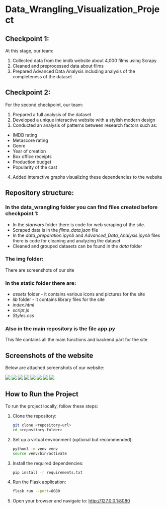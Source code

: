 # Data_Wrangling_Visualization_Project
## Checkpoint 1:
At this stage, our team:
1. Collected data from the imdb website about 4,000 films using Scrapy
2. Cleaned and preprocessed data about films
3. Prepared Advanced Data Analysis including analysis of the completeness of the dataset

## Checkpoint 2:
For the second checkpoint, our team:
1. Prepared a full analysis of the dataset
2. Developed a unique interactive website with a stylish modern design
3. Conducted an analysis of patterns between research factors such as:
- IMDB rating
- Metascore rating
- Genre
- Year of creation
- Box office receipts
- Production budget
- Popularity of the cast
4. Added interactive graphs visualizing these dependencies to the website

## Repository structure:
### In the data_wrangling folder you can find files created before checkpoint 1:
- In the *starwars* folder there is code for web scraping of the site. 
- Scraped data is in the *films_data.json* file
- In the *data_preparation.ipynb* and *Advanced_Data_Analysis.ipynb* files there is code for cleaning and analyzing the dataset
- Cleaned and grouped datasets can be found in the *data* folder
### The img folder:
There are screenshots of our site
### In the static folder there are: 
- *assets* folder - it contains various icons and pictures for the site
- *lib* folder - it contains library files for the site
- *index.html*
- *script.js*
- *Styles.css*
### Also in the main repository is the file app.py 
This file contains all the main functions and backend part for the site


## Screenshots of the website
Below are attached screenshots of our website:

![ ](img/scr1.png)
![ ](img/scr2.png)
![ ](img/scr3.png)
![ ](img/scr4.png)
![ ](img/scr5.png)
![ ](img/scr6.png)
![ ](img/scr7.png)
![ ](img/scr8.png)


## How to Run the Project
To run the project locally, follow these steps:

1. Clone the repository:
   ```bash
   git clone <repository-url>
   cd <repository-folder>
2. Set up a virtual environment (optional but recommended):
    ```bash
    python3 -m venv venv
    source venv/bin/activate
    ```
3. Install the required dependencies:
    ```bash
    pip install -r requirements.txt
    ```

4. Run the Flask application:
    ```bash
    flask run --port=8080
    ```
5. Open your browser and navigate to:
    http://127.0.0.1:8080
